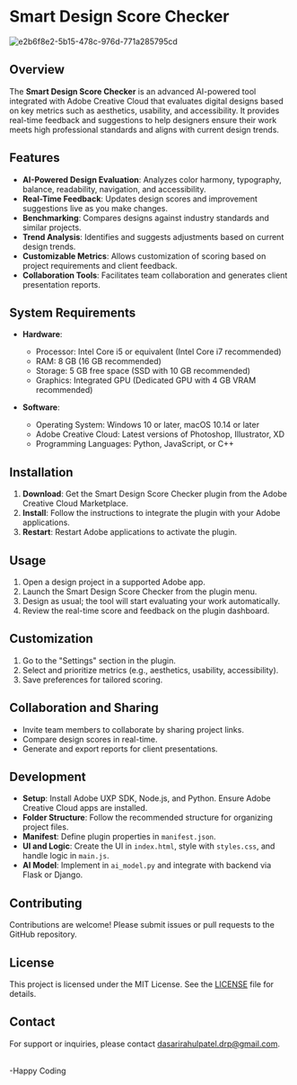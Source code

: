 # Smart Design Score Checker

![e2b6f8e2-5b15-478c-976d-771a285795cd](https://github.com/user-attachments/assets/1780152b-6f4d-46b8-ad55-1f2ed8b41fb1)


## Overview

The **Smart Design Score Checker** is an advanced AI-powered tool integrated with Adobe Creative Cloud that evaluates digital designs based on key metrics such as aesthetics, usability, and accessibility. It provides real-time feedback and suggestions to help designers ensure their work meets high professional standards and aligns with current design trends.

## Features

- **AI-Powered Design Evaluation**: Analyzes color harmony, typography, balance, readability, navigation, and accessibility.
- **Real-Time Feedback**: Updates design scores and improvement suggestions live as you make changes.
- **Benchmarking**: Compares designs against industry standards and similar projects.
- **Trend Analysis**: Identifies and suggests adjustments based on current design trends.
- **Customizable Metrics**: Allows customization of scoring based on project requirements and client feedback.
- **Collaboration Tools**: Facilitates team collaboration and generates client presentation reports.

## System Requirements

- **Hardware**:
  - Processor: Intel Core i5 or equivalent (Intel Core i7 recommended)
  - RAM: 8 GB (16 GB recommended)
  - Storage: 5 GB free space (SSD with 10 GB recommended)
  - Graphics: Integrated GPU (Dedicated GPU with 4 GB VRAM recommended)

- **Software**:
  - Operating System: Windows 10 or later, macOS 10.14 or later
  - Adobe Creative Cloud: Latest versions of Photoshop, Illustrator, XD
  - Programming Languages: Python, JavaScript, or C++

## Installation

1. **Download**: Get the Smart Design Score Checker plugin from the Adobe Creative Cloud Marketplace.
2. **Install**: Follow the instructions to integrate the plugin with your Adobe applications.
3. **Restart**: Restart Adobe applications to activate the plugin.

## Usage

1. Open a design project in a supported Adobe app.
2. Launch the Smart Design Score Checker from the plugin menu.
3. Design as usual; the tool will start evaluating your work automatically.
4. Review the real-time score and feedback on the plugin dashboard.

## Customization

1. Go to the "Settings" section in the plugin.
2. Select and prioritize metrics (e.g., aesthetics, usability, accessibility).
3. Save preferences for tailored scoring.

## Collaboration and Sharing

- Invite team members to collaborate by sharing project links.
- Compare design scores in real-time.
- Generate and export reports for client presentations.

## Development

- **Setup**: Install Adobe UXP SDK, Node.js, and Python. Ensure Adobe Creative Cloud apps are installed.
- **Folder Structure**: Follow the recommended structure for organizing project files.
- **Manifest**: Define plugin properties in `manifest.json`.
- **UI and Logic**: Create the UI in `index.html`, style with `styles.css`, and handle logic in `main.js`.
- **AI Model**: Implement in `ai_model.py` and integrate with backend via Flask or Django.

## Contributing

Contributions are welcome! Please submit issues or pull requests to the GitHub repository.

## License

This project is licensed under the MIT License. See the [LICENSE](LICENSE) file for details.

## Contact

For support or inquiries, please contact dasarirahulpatel.drp@gmail.com.

<br>
-Happy Coding
